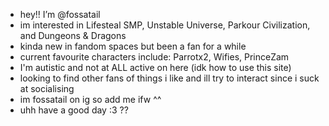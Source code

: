 - hey!! I’m @fossatail
- im interested in Lifesteal SMP, Unstable Universe, Parkour Civilization, and Dungeons & Dragons
- kinda new in fandom spaces but been a fan for a while
- current favourite characters include: Parrotx2, Wifies, PrinceZam
- I'm autistic and not at ALL active on here (idk how to use this site)
- looking to find other fans of things i like and ill try to interact since i suck at socialising
- im fossatail on ig so add me ifw ^^
- uhh have a good day :3 ??

<!---
fossatail/fossatail is a ✨ special ✨ repository because its `README.md` (this file) appears on your GitHub profile.
You can click the Preview link to take a look at your changes.
--->
